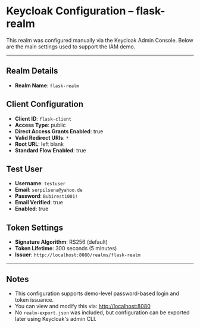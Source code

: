 # Keycloak Configuration – flask-realm

This realm was configured manually via the Keycloak Admin Console. Below are the main settings used to support the IAM demo.

---

## Realm Details

- **Realm Name**: `flask-realm`

## Client Configuration

- **Client ID**: `flask-client`
- **Access Type**: public
- **Direct Access Grants Enabled**: true
- **Valid Redirect URIs**: `*`
- **Root URL**: left blank
- **Standard Flow Enabled**: true

## Test User

- **Username**: `testuser`
- **Email**: `serpilsena@yahoo.de`
- **Password**: `Bubirest1001!`
- **Email Verified**: true
- **Enabled**: true

## Token Settings

- **Signature Algorithm**: RS256 (default)
- **Token Lifetime**: 300 seconds (5 minutes)
- **Issuer**: `http://localhost:8080/realms/flask-realm`

---

## Notes

- This configuration supports demo-level password-based login and token issuance.
- You can view and modify this via: [http://localhost:8080](http://localhost:8080)
- No `realm-export.json` was included, but configuration can be exported later using Keycloak's admin CLI.
